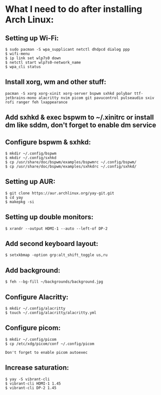 # What I need to do after installing Arch Linux:
  ## Setting up Wi-Fi:
    $ sudo pacman -S wpa_supplicant netctl dhdpcd dialog ppp 
    $ wifi-menu
    $ ip link set wlp7s0 down
    $ netctl start wlp7s0-network_name
    $ wpa_cli status
    
  ## Install xorg, wm and other stuff:
    pacman -S xorg xorg-xinit xorg-server bspwm sxhkd polybar ttf-jetbrains-mono alacritty nvim picom git pavucontrol pulseaudio sxiv rofi ranger feh lxappearance

  ## Add sxhkd & exec bspwm to  ~/.xinitrc or install dm like sddm, don't forget to enable dm service 

  ## Configure bspwm & sxhkd:
    $ mkdir ~/.config/bspwm
    $ mkdir ~/.config/sxhkd
    $ cp /usr/share/doc/bspwm/examples/bspwmrc ~/.config/bspwm/
    $ cp /usr/share/doc/bspwm/examples/sxhkdrc ~/.config/sxhkd/

  ## Setting up AUR:
    $ git clone https://aur.archlinux.org/yay-git.git
    $ cd yay
    $ makepkg -si

  ## Setting up double monitors:
    $ xrandr --output HDMI-1 --auto --left-of DP-2

  ## Add second keyboard layout:
    $ setxkbmap -option grp:alt_shift_toggle us,ru

  ## Add background:
    $ feh --bg-fill ~/backgrounds/background.jpg

  ## Configure Alacritty:
    $ mkdir ~/.config/alacritty
    $ touch ~/.config/alacritty/alacritty.yml

  ## Configure picom:
    $ mkdir ~/.config/picom
    $ cp /etc/xdg/picom/conf ~/.config/picom

    Don't forget to enable picom autoexec

  ## Increase saturation:
    $ yay -S vibrant-cli
    $ vibrant-cli HDMI-1 1.45
    $ vibrant-cli DP-2 1.45
  
